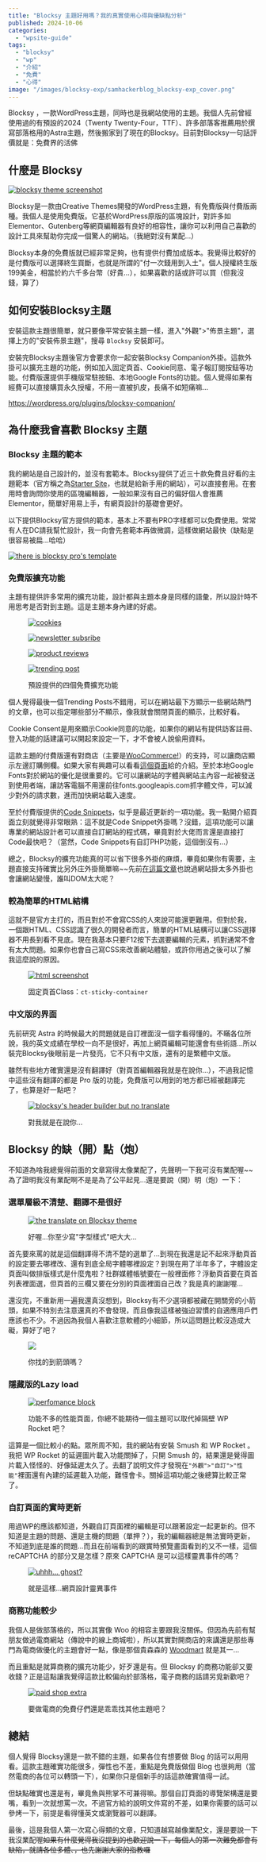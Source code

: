 ```yaml
---
title: "Blocksy 主題好用嗎？我的真實使用心得與優缺點分析"
published: 2024-10-06
categories: 
  - "wpsite-guide"
tags: 
  - "blocksy"
  - "wp"
  - "介紹"
  - "免費"
  - "心得"
image: "/images/blocksy-exp/samhackerblog_blocksy-exp_cover.png"
---
```


Blocksy ，一款WordPress主題，同時也是我網站使用的主題。我個人先前曾經使用過的有預設的2024（Twenty Twenty-Four，TTF）、許多部落客推薦用於撰寫部落格用的Astra主題，然後搬家到了現在的Blocksy。目前對Blocksy一句話評價就是：免費界的活佛

## 什麼是 Blocksy

[![blocksy theme screenshot](/images/blocksy-exp/samhackerblog_blocksy-exp_1.jpg)](/images/blocksy-exp/samhackerblog_blocksy-exp_1.jpg)

Blocksy是一款由Creative Themes開發的WordPress主題，有免費版與付費版兩種。我個人是使用免費版。它基於WordPress原版的區塊設計，對許多如Elementor、Gutenberg等網頁編輯器有良好的相容性，讓你可以利用自己喜歡的設計工具來幫助你完成一個驚人的網站。（我絕對沒有業配...）

Blocksy本身的免費版就已經非常足夠，也有提供付費加成版本。我覺得比較好的是付費版可以選擇終生買斷，也就是所謂的"付一次錢用到入土"。個人授權終生版199美金，相當於約六千多台幣（好貴...），如果喜歡的話或許可以買（但我沒錢，算了）

## 如何安裝Blocksy主題

安裝這款主題很簡單，就只要像平常安裝主題一樣，進入"外觀">"佈景主題"，選擇上方的"安裝佈景主題"，搜尋 `Blocksy` 安裝即可。

安裝完Blocksy主題後官方會要求你一起安裝Blocksy Companion外掛。這款外掛可以擴充主題的功能，例如加入固定頁首、Cookie同意、電子報訂閱按鈕等功能。付費版還提供手機版常駐按鈕、本地Google Fonts的功能。個人覺得如果有經費可以直接購買永久授權，不用一直被扒皮，長痛不如短痛嘛...

https://wordpress.org/plugins/blocksy-companion/

## 為什麼我會喜歡 Blocksy 主題

### Blocksy 主題的範本

我的網站是自己設計的，並沒有套範本。Blocksy提供了近三十款免費且好看的主題範本（官方稱之為[Starter Site](https://creativethemes.com/blocksy/starter-sites/)，也就是給新手用的網站），可以直接套用。在套用時會詢問你使用的區塊編輯器，一般如果沒有自己的偏好個人會推薦Elementor，簡單好用易上手，有網頁設計的基礎會更好。

以下提供Blocksy官方提供的範本，基本上不要有PRO字樣都可以免費使用。常常有人在DC請我幫忙設計，我一向會先套範本再做微調，這樣做網站最快（缺點是很容易被扁...哈哈）

[![there is blocksy pro's template](/images/blocksy-exp/samhackerblog_blocksy-exp_2.jpg)](/images/blocksy-exp/samhackerblog_blocksy-exp_2.jpg)

### 免費版擴充功能

主題有提供許多常用的擴充功能，設計都與主題本身是同樣的語彙，所以設計時不用思考是否對到主題。這是主題本身內建的好處。

<figure>

[![cookies](/images/blocksy-exp/samhackerblog_blocksy-exp_3.jpg)](/images/blocksy-exp/samhackerblog_blocksy-exp_3.jpg)

[![newsletter subsribe](/images/blocksy-exp/samhackerblog_blocksy-exp_4-1.jpg)](/images/blocksy-exp/samhackerblog_blocksy-exp_4-1.jpg)

[![product reviews](/images/blocksy-exp/samhackerblog_blocksy-exp_5.jpg)](/images/blocksy-exp/samhackerblog_blocksy-exp_5.jpg)

[![trending post](/images/blocksy-exp/samhackerblog_blocksy-exp_6.jpg)](/images/blocksy-exp/samhackerblog_blocksy-exp_6.jpg)

<figcaption>

預設提供的四個免費擴充功能

</figcaption>

</figure>

個人覺得最後一個Trending Posts不錯用，可以在網站最下方顯示一些網站熱門的文章，也可以指定哪些部分不顯示，像我就會關閉頁面的顯示，比較好看。

Cookie Consent是用來顯示Cookie同意的功能，如果你的網站有提供訪客註冊、登入功能的話建議可以開起來設定一下，才不會被人說偷用資料。

這款主題的付費版還有對商店（主要是[WooCommerce!](https://woocommerce.com/)）的支持，可以讓商店顯示左邊訂購側欄。如果大家有興趣可以看看[這個頁面](https://creativethemes.com/blocksy/docs/woocommerce/woocommerce-general/)給的介紹。至於本地Google Fonts對於網站的優化是很重要的。它可以讓網站的字體與網站主內容一起被發送到使用者端，讓訪客電腦不用還前往fonts.googleapis.com抓字體文件，可以減少對外的請求數，進而加快網站載入速度。

至於付費版提供的[Code Snippets](https://creativethemes.com/blocksy/docs/extensions/custom-code-snippets/)，似乎是最近更新的一項功能。我一點開介紹頁面立刻就覺得非常眼熟：這不就是Code Snippet外掛嗎？沒錯，這項功能可以讓專業的網站設計者可以直接自訂網站的程式碼，畢竟對於大佬而言還是直接打Code最快吧？（當然，Code Snippets有自訂PHP功能，這個倒沒有...）

總之，Blocksy的擴充功能真的可以省下很多外掛的麻煩，畢竟如果你有需要，主題直接支持確實比另外庄外掛簡單嘛~~先前[在這篇文章](http://samhacker-local.local/2024/05/04/how-to-select-a-good-plugin/)也說過網站掛太多外掛也會讓網站變慢，誰叫DOM太大呢？

### 較為簡單的HTML結構

這就不是官方主打的，而且對於不會寫CSS的人來說可能還更難用。但對於我，一個跟HTML、CSS認識了很久的開發者而言，簡單的HTML結構可以讓CSS選擇器不用長到看不見底。現在我基本只要F12按下去選要編輯的元素，抓對通常不會有太大問題。如果你也會自己寫CSS來改善網站體驗，或許你用過之後可以了解我這麼說的原因。

<figure>

[![html screenshot](/images/blocksy-exp/samhackerblog_blocksy-exp_8.jpg)](/images/blocksy-exp/samhackerblog_blocksy-exp_8.jpg)

<figcaption>

固定頁首Class：`ct-sticky-container`

</figcaption>

</figure>

### 中文版的界面

先前研究 Astra 的時候最大的問題就是自訂裡面沒一個字看得懂的。不瞞各位所說，我的英文成績在學校一向不是很好，再加上網頁編輯可能還會有些術語...所以裝完Blocksy後眼前是一片發亮，它不只有中文版，還有的是繁體中文版。

雖然有些地方確實還是沒有翻譯好（對頁首編輯器我就是在說你...），不過我記憶中這些沒有翻譯的都是 Pro 版的功能，免費版可以用到的地方都已經被翻譯完了，也算是好一點吧？

<figure>

[![blocksy's header builder but no translate](/images/blocksy-exp/samhackerblog_blocksy-exp_7.png)](/images/blocksy-exp/samhackerblog_blocksy-exp_7.png)

<figcaption>

對我就是在說你...

</figcaption>

</figure>

## Blocksy 的缺（開）點（炮）

不知道為啥我總覺得前面的文章寫得太像業配了，先聲明一下我可沒有業配喔~~為了證明我沒有業配啊不是是為了公平起見...還是要說（開）明（炮）一下：

### 選單層級不清楚、翻譯不是很好

<figure>

[![the translate on Blocksy theme](/images/blocksy-exp/samhackerblog_blocksy-exp_13.jpg)](/images/blocksy-exp/samhackerblog_blocksy-exp_13.jpg)

<figcaption>

好喔...你至少寫"字型樣式"吧大大...

</figcaption>

</figure>

首先要來罵的就是這個翻譯得不清不楚的選單了...到現在我還是記不起來浮動頁首的設定要去哪裡改、還有到底全局字體哪裡設定？到現在用了半年多了，字體設定頁面叫做排版樣式是什麼鬼啦？社群媒體帳號要在一般裡面修？浮動頁首要在頁首列表裡面選，但頁首的三欄又要在分別的頁面裡面自己改？我是真的謝謝喔...

還沒完，不重新用一遍我還真沒想到，Blocksy有不少選項都被藏在開關旁的小箭頭，如果不特別去注意還真的不會發現，而且像我這樣被強迫習慣的自適應用戶們應該也不少。不過因為我個人喜歡注意軟體的小細節，所以這問題比較沒造成大礙，算好了吧？

<figure>

[![](/images/blocksy-exp/samhackerblog_blocksy-exp_14.jpg)](/images/blocksy-exp/samhackerblog_blocksy-exp_14.jpg)

<figcaption>

你找的到箭頭嗎？

</figcaption>

</figure>

### 隱藏版的Lazy load

<figure>

[![perfomance block](/images/blocksy-exp/samhackerblog_blocksy-exp_12.jpg)](/images/blocksy-exp/samhackerblog_blocksy-exp_12.jpg)

<figcaption>

功能不多的性能頁面，你總不能期待一個主題可以取代掉隔壁 WP Rocket 吧？

</figcaption>

</figure>

這算是一個比較小的點。眾所周不知，我的網站有安裝 Smush 和 WP Rocket 。我把 WP Rocket 的延遲圖片載入功能關掉了，只開 Smush 的，結果還是覺得圖片載入怪怪的、好像延遲太久了。去翻了說明文件才發現在`"外觀">"自訂">"性能"`裡面還有內建的延遲載入功能，難怪會卡。關掉這項功能之後總算比較正常了。

### 自訂頁面的實時更新

用過WP的應該都知道，外觀自訂頁面裡的編輯是可以跟著設定一起更新的。但不知道是主題的問題、還是主機的問題（單押？），我的編輯器總是無法實時更新，不知道到底是誰的問題...而且在前端看到的跟實時預覽畫面看到的又不一樣，這個 reCAPTCHA 的部分又是怎樣？原來 CAPTCHA 是可以這樣靈異事件的嗎？

<figure>

[![uhhh... ghost?](/images/blocksy-exp/samhackerblog_blocksy-exp_10.jpg)](/images/blocksy-exp/samhackerblog_blocksy-exp_10.jpg)

<figcaption>

就是這樣...網頁設計靈異事件

</figcaption>

</figure>

### 商務功能較少

我個人是做部落格的，所以其實像 Woo 的相容主要跟我沒關係。但因為先前有幫朋友做過電商網站（傳說中的線上商城啦），所以其實對開商店的來講還是那些專門為電商做優化的主題會好一點，像是那個貴森森的 [Woodmart](https://woodmart.xtemos.com/) 就是其一...

而且重點是就算商務的擴充功能少，好歹還是有。但 Blocksy 的商務功能卻又要收錢？正是這點讓我覺得這款比較偏向於部落格，電子商務的話請另覓新歡吧？

<figure>

[![paid shop extra](/images/blocksy-exp/samhackerblog_blocksy-exp_11.jpg)](/images/blocksy-exp/samhackerblog_blocksy-exp_11.jpg)

<figcaption>

要做電商的免費仔們還是乖乖找其他主題吧？

</figcaption>

</figure>

## 總結

個人覺得 Blocksy還是一款不錯的主題，如果各位有想要做 Blog 的話可以用用看。這款主題確實功能很多，彈性也不差，重點是免費版做個 Blog 也很夠用（當然電商的各位可以轉頭一下），如果你只是個新手的話這款確實值得一試。

但缺點確實也還是有，畢竟魚與熊掌不可兼得嘛。那個自訂頁面的導覽架構還是要嘴，看到一次就想罵一次。不過官方給的說明文件寫的不差，如果你需要的話可以參烤一下，前提是看得懂英文或瀏覽器可以翻譯。

最後，這是我個人第一次寫心得類的文章，只知道越寫越像業配文，還是要說一下我沒業配喔~~如果有什麼覺得我沒提到的也歡迎說一下，每個人的第一次難免都會有缺陷，就請各位多體、，也先謝謝大家的指教囉~~
